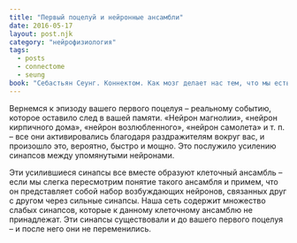 ```yaml
---
title: "Первый поцелуй и нейронные ансамбли"
date: 2016-05-17
layout: post.njk
category: "нейрофизиология"
tags:
  - posts
  - connectome
  - seung
book: "Себастьян Сеунг. Коннектом. Как мозг делает нас тем, что мы есть"
---
```


Вернемся к эпизоду вашего первого поцелуя – реальному событию, которое оставило след в вашей памяти. «Нейрон магнолии», «нейрон кирпичного дома», «нейрон возлюбленного», «нейрон самолета» и т. п. – все они активировались благодаря раздражителям вокруг вас, и произошло это, вероятно, быстро и мощно. Это послужило усилению синапсов между упомянутыми нейронами.

Эти усилившиеся синапсы все вместе образуют клеточный ансамбль – если мы слегка пересмотрим понятие такого ансамбля и примем, что он представляет собой набор возбуждающих нейронов, связанных друг с другом через сильные синапсы. Наша сеть содержит множество слабых синапсов, которые к данному клеточному ансамблю не принадлежат. Эти синапсы существовали и до вашего первого поцелуя – и после него они не переменились.
